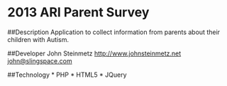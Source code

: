 2013 ARI Parent Survey
===============

##Description
Application to collect information from parents about their children with Autism.

##Developer
	John Steinmetz 
	http://www.johnsteinmetz.net
	john@slingspace.com

##Technology
	* PHP
	* HTML5
	* JQuery
